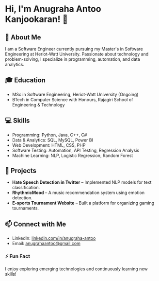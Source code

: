 # Hi, I'm Anugraha Antoo Kanjookaran! 👋

## 🚀 About Me
I am a Software Engineer currently pursuing my Master's in Software Engineering at Heriot-Watt University. Passionate about technology and problem-solving, I specialize in programming, automation, and data analytics.

## 🎓 Education

- MSc in Software Engineering, Heriot-Watt University (Ongoing)
- BTech in Computer Science with Honours, Rajagiri School of Engineering & Technology

## 💻 Skills
- Programming: Python, Java, C++, C#
- Data & Analytics: SQL, MySQL, Power BI
- Web Development: HTML, CSS, PHP
- Software Testing: Automation, API Testing, Regression Analysis
- Machine Learning: NLP, Logistic Regression, Random Forest

## 🔭 Projects
- **Hate Speech Detection in Twitter** – Implemented NLP models for text classification.
- **RhythmicMood** – A music recommendation system using emotion detection.
- **E-sports Tournament Website** – Built a platform for organizing gaming tournaments.

## 📫 Connect with Me
- LinkedIn: [linkedin.com/in/anugraha-antoo](https://www.linkedin.com/in/anugraha-antoo)
- Email: anugrahaantoo@gmail.com

### ⚡ Fun Fact
I enjoy exploring emerging technologies and continuously learning new skills!

